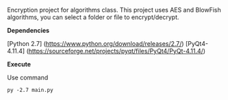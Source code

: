 Encryption project for algorithms class.
This project uses AES and BlowFish algorithms, you can select a folder or file to encrypt/decrypt.

**Dependencies**

[Python 2.7] (https://www.python.org/download/releases/2.7/)
[PyQt4-4.11.4] (https://sourceforge.net/projects/pyqt/files/PyQt4/PyQt-4.11.4/)

**Execute**

Use command

```
py -2.7 main.py
```
